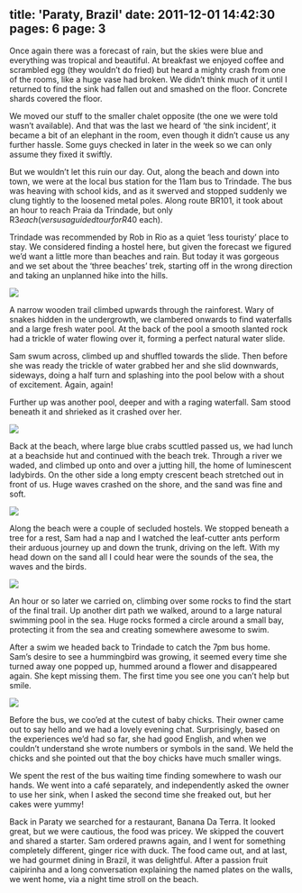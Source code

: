 title: 'Paraty, Brazil'
date: 2011-12-01 14:42:30
pages: 6
page: 3
---

Once again there was a forecast of rain, but the skies were blue and everything was tropical and beautiful. At breakfast we enjoyed coffee and scrambled egg (they wouldn’t do fried) but heard a mighty crash from one of the rooms, like a huge vase had broken. We didn’t think much of it until I returned to find the sink had fallen out and smashed on the floor. Concrete shards covered the floor.

We moved our stuff to the smaller chalet opposite (the one we were told wasn’t available). And that was the last we heard of ‘the sink incident’, it became a bit of an elephant in the room, even though it didn’t cause us any further hassle. Some guys checked in later in the week so we can only assume they fixed it swiftly.

But we wouldn’t let this ruin our day. Out, along the beach and down into town, we were at the local bus station for the 11am bus to Trindade. The bus was heaving with school kids, and as it swerved and stopped suddenly we clung tightly to the loosened metal poles. Along route BR101, it took about an hour to reach Praia da Trindade, but only R$3 each (versus a guided tour for R$40 each).

Trindade was recommended by Rob in Rio as a quiet ‘less touristy’ place to stay. We considered finding a hostel here, but given the forecast we figured we’d want a little more than beaches and rain. But today it was gorgeous and we set about the ‘three beaches’ trek, starting off in the wrong direction and taking an unplanned hike into the hills.

[![](http://host.trivialbeing.org/up/small/brazil-195.jpg)](http://host.trivialbeing.org/up/brazil-195.jpg)

A narrow wooden trail climbed upwards through the rainforest. Wary of snakes hidden in the undergrowth, we clambered onwards to find waterfalls and a large fresh water pool. At the back of the pool a smooth slanted rock had a trickle of water flowing over it, forming a perfect natural water slide.

Sam swum across, climbed up and shuffled towards the slide. Then before she was ready the trickle of water grabbed her and she slid downwards, sideways, doing a half turn and splashing into the pool below with a shout of excitement. Again, again!

Further up was another pool, deeper and with a raging waterfall. Sam stood beneath it and shrieked as it crashed over her.

[![](http://host.trivialbeing.org/up/small/brazil-192.jpg)](http://host.trivialbeing.org/up/brazil-192.jpg)

Back at the beach, where large blue crabs scuttled passed us, we had lunch at a beachside hut and continued with the beach trek. Through a river we waded, and climbed up onto and over a jutting hill, the home of luminescent ladybirds. On the other side a long empty crescent beach stretched out in front of us. Huge waves crashed on the shore, and the sand was fine and soft.

[![](http://host.trivialbeing.org/up/small/brazil-197.jpg)](http://host.trivialbeing.org/up/brazil-197.jpg)

Along the beach were a couple of secluded hostels. We stopped beneath a tree for a rest, Sam had a nap and I watched the leaf-cutter ants perform their arduous journey up and down the trunk, driving on the left. With my head down on the sand all I could hear were the sounds of the sea, the waves and the birds.

[![](http://host.trivialbeing.org/up/small/brazil-198.jpg)](http://host.trivialbeing.org/up/brazil-198.jpg)

An hour or so later we carried on, climbing over some rocks to find the start of the final trail. Up another dirt path we walked, around to a large natural swimming pool in the sea. Huge rocks formed a circle around a small bay, protecting it from the sea and creating somewhere awesome to swim.

After a swim we headed back to Trindade to catch the 7pm bus home. Sam’s desire to see a hummingbird was growing, it seemed every time she turned away one popped up, hummed around a flower and disappeared again. She kept missing them. The first time you see one you can’t help but smile.

[![](http://host.trivialbeing.org/up/small/brazil-201.jpg)](http://host.trivialbeing.org/up/brazil-201.jpg)

Before the bus, we coo’ed at the cutest of baby chicks. Their owner came out to say hello and we had a lovely evening chat. Surprisingly, based on the experiences we’d had so far, she had good English, and when we couldn’t understand she wrote numbers or symbols in the sand. We held the chicks and she pointed out that the boy chicks have much smaller wings.

We spent the rest of the bus waiting time finding somewhere to wash our hands. We went into a café separately, and independently asked the owner to use her sink, when I asked the second time she freaked out, but her cakes were yummy!

Back in Paraty we searched for a restaurant, Banana Da Terra. It looked great, but we were cautious, the food was pricey. We skipped the couvert and shared a starter. Sam ordered prawns again, and I went for something completely different, ginger rice with duck. The food came out, and at last, we had gourmet dining in Brazil, it was delightful. After a passion fruit caipirinha and a long conversation explaining the named plates on the walls, we went home, via a night time stroll on the beach.
